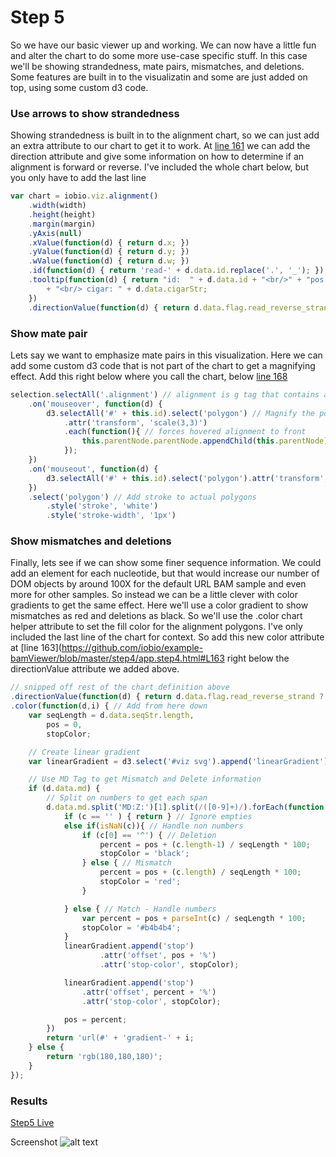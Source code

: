 # Step 5
So we have our basic viewer up and working. We can now have a little fun and alter the chart to do some more use-case specific stuff. In this case we'll be showing strandedness, mate pairs, mismatches, and deletions. Some features are built in to the visualizatin and some are just added on top, using some custom d3 code.

### Use arrows to show strandedness
Showing strandedness is built in to the alignment chart, so we can just add an extra attribute to our chart to get it to work. At [line 161](https://github.com/iobio/example-bamViewer/blob/master/step4/app.step4.html#L161) we can add the direction attribute and give some information on how to determine if an alignment is forward or reverse. I've included the whole chart below, but you only have to add the last line
```JavaScript
var chart = iobio.viz.alignment()
	.width(width)
	.height(height)
	.margin(margin)
	.yAxis(null)
	.xValue(function(d) { return d.x; })
	.yValue(function(d) { return d.y; })
	.wValue(function(d) { return d.w; })
	.id(function(d) { return 'read-' + d.data.id.replace('.', '_'); })
	.tooltip(function(d) { return "id:  " + d.data.id + "<br/>" + "pos: " + d.data.start + ' - ' + (d.data.end) + "<br/>"  + "seq: " +       d.data.seqStr
		+ "<br/> cigar: " + d.data.cigarStr;
	})
	.directionValue(function(d) { return d.data.flag.read_reverse_strand ? 'reverse' : 'forward' ; }) // ADD THIS HERE
```

### Show mate pair
Lets say we want to emphasize mate pairs in this visualization. Here we can add some custom d3 code that is not part of the chart to get a magnifying effect. Add this right below where you call the chart, below [line 168](https://github.com/iobio/example-bamViewer/blob/master/step4/app.step4.html#L168)
```JavaScript
selection.selectAll('.alignment') // alignment is g tag that contains a polygon tag
	.on('mouseover', function(d) {
        d3.selectAll('#' + this.id).select('polygon') // Magnify the polygon
        	.attr('transform', 'scale(3,3)')
        	.each(function(){ // forces hovered alignment to front
				this.parentNode.parentNode.appendChild(this.parentNode);
		    });
    })
    .on('mouseout', function(d) {
        d3.selectAll('#' + this.id).select('polygon').attr('transform', 'scale(1,1)');
    })
    .select('polygon') // Add stroke to actual polygons
	    .style('stroke', 'white')
	    .style('stroke-width', '1px')
```

### Show mismatches and deletions
Finally, lets see if we can show some finer sequence information. We could add an element for each nucleotide, but that would increase our number of DOM objects by around 100X for the default URL BAM sample and even more for other samples. So instead we can be a little clever with color gradients to get the same effect. Here we'll use a color gradient to show mismatches as red and deletions as black. So we'll use the .color chart helper attribute to set the fill color for the alignment polygons. I've only included the last line of the chart for context. So add this new color attribute at [line 163](https://github.com/iobio/example-bamViewer/blob/master/step4/app.step4.html#L163  right below the directionValue attribute we added above.
```JavaScript
// snipped off rest of the chart definition above
.directionValue(function(d) { return d.data.flag.read_reverse_strand ? 'reverse' : 'forward' ; }) // previously added
.color(function(d,i) { // Add from here down
	var seqLength = d.data.seqStr.length,
		pos = 0,
		stopColor;

	// Create linear gradient
	var linearGradient = d3.select('#viz svg').append('linearGradient').attr('id', 'gradient-' + i);

    // Use MD Tag to get Mismatch and Delete information
	if (d.data.md) {
	    // Split on numbers to get each span
		d.data.md.split('MD:Z:')[1].split(/([0-9]+)/).forEach(function(c) {
			if (c == '' ) { return } // Ignore empties
			else if(isNaN(c)){ // Handle non numbers
				if (c[0] == '^') { // Deletion
					percent = pos + (c.length-1) / seqLength * 100;
					stopColor = 'black';
				} else { // Mismatch
					percent = pos + (c.length) / seqLength * 100;
					stopColor = 'red';
				}

			} else { // Match - Handle numbers
				var percent = pos + parseInt(c) / seqLength * 100;
				stopColor = '#b4b4b4';
			}
			linearGradient.append('stop')
					.attr('offset', pos + '%')
					.attr('stop-color', stopColor);

			linearGradient.append('stop')
				.attr('offset', percent + '%')
				.attr('stop-color', stopColor);

			pos = percent;
		})
		return 'url(#' + 'gradient-' + i;
	} else {
		return 'rgb(180,180,180)';
	}
});
```

### Results
[Step5 Live](http://iobio.github.io/example-bamViewer/step5/app.step5.html)

Screenshot
![alt text](https://raw.githubusercontent.com/iobio/example-bamViewer/master/assets/img/step5.png)

